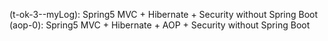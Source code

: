 (t-ok-3--myLog): Spring5 MVC + Hibernate + Security without Spring Boot
(aop-0):  Spring5 MVC + Hibernate + AOP + Security without Spring Boot
